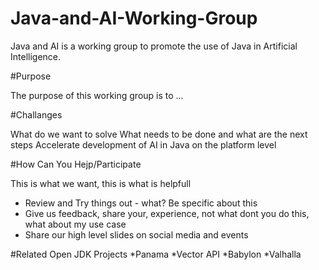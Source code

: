 # Java-and-AI-Working-Group
Java and AI is a working group to promote the use of Java in Artificial Intelligence.

#Purpose

The purpose of this working group is to ...

#Challanges

What do we want to solve
What needs to be done and what are the next steps
Accelerate development of AI in Java on the platform level

#How Can You Hejp/Participate

This is what we want, this is what is helpfull

* Review and Try things out - what? Be specific about this
* Give us feedback, share your, experience, not what dont you do this, what about my use case
* Share our high level slides on social media and events

#Related Open JDK Projects
*Panama
*Vector API
*Babylon
*Valhalla


